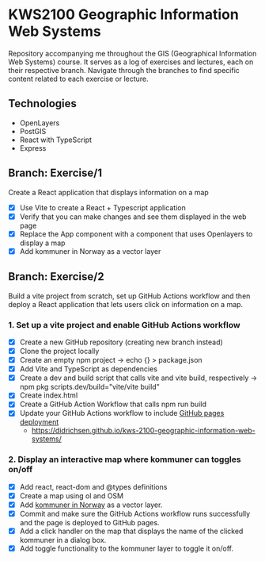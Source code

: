 # KWS2100 Geographic Information Web Systems
Repository accompanying me throughout the GIS (Geographical Information Web Systems) course.
It serves as a log of exercises and lectures, each on their respective branch.
Navigate through the branches to find specific content related to each exercise or lecture.

## Technologies
- OpenLayers
- PostGIS
- React with TypeScript
- Express

## Branch: Exercise/1

Create a React application that displays information on a map

- [x] Use Vite to create a React + Typescript application
- [x] Verify that you can make changes and see them displayed in the web page
- [x] Replace the App component with a component that uses Openlayers to display a map
- [x] Add kommuner in Norway as a vector layer

## Branch: Exercise/2

Build a vite project from scratch, set up GitHub Actions workflow and then deploy a React application
that lets users click on information on a map.

### 1. Set up a vite project and enable GitHub Actions workflow

- [x] Create a new GitHub repository (creating new branch instead)
- [x] Clone the project locally
- [x] Create an empty npm project -> echo {} > package.json
- [x] Add Vite and TypeScript as dependencies
- [x] Create a dev and build script that calls vite and vite build, respectively -> npm pkg scripts.dev/build="vite/vite build"
- [x] Create index.html
- [x] Create a GitHub Action Workflow that calls npm run build
- [x] Update your GitHub Actions workflow to include [GitHub pages deployment](https://github.com/actions/deploy-pages)
  - https://didrichsen.github.io/kws-2100-geographic-information-web-systems/

### 2. Display an interactive map where kommuner can toggles on/off

- [x] Add react, react-dom and @types definitions
- [x] Create a map using ol and OSM
- [x] Add [kommuner in Norway](https://www.eriksmistad.no/norges-fylker-og-kommuner-i-geojson-format/) as a vector layer.
- [x] Commit and make sure the GitHub Actions workflow runs successfully and the page is deployed to GitHub pages.
- [x] Add a click handler on the map that displays the name of the clicked kommuner in a dialog box.
- [x] Add toggle functionality to the kommuner layer to toggle it on/off.